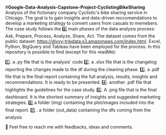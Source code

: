 #**Google-Data-Analysis-Capstone-Project-CyclistingBikeSharing**
Analysis of the fictionary company Cyclistic's bike sharing service in Chicago. The goal is to gain insights and data-driven reccomendations to develop a marketing strategy to convert users from casuals to memebers. The case study follows the 6️⃣ main phases of the data analysis process: Ask, Prepare, Process, Analyze, Share, Act.
The dataset comes from the public dataset: https://divvy-tripdata.s3.amazonaws.com/index.html. Excel, Python, BigQuery and Tableau have been employed for the process.
In this repository is possible to find (except for this readMe):

  1️⃣. a .py file that is the analysis' code
  2️⃣. a .xlsx file that is the changelog reporting the changes made to the df during the cleaning phase.
  3️⃣. a .pdf file that is the final report containing the full analysis, results, insights and recommendations. It is ready to be presented.
  4️⃣. another .pdf file that highlights the guidelines for the case study.
  5️⃣. A .png file that is the final dashboard. It is the shortest summary of insights and suggested marketing strategies.
  6️⃣ a folder (img) containing the plot/images included into the final report.
  7️⃣ . a folder (out_data) containing the dfs coming from the analysis

📩 Feel free to reach me with feedbacks, ideas and comments.
